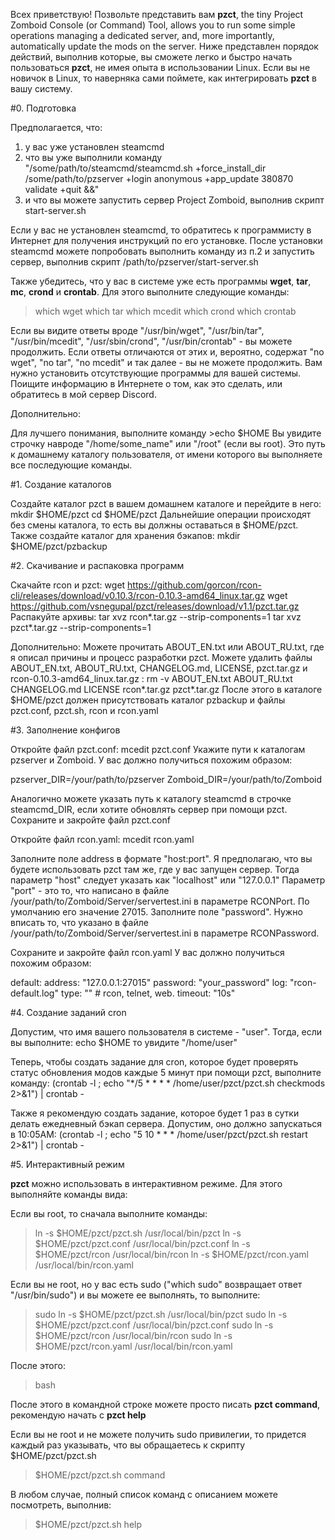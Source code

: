 Всех приветствую! Позвольте представить вам **pzct**, the tiny Project Zomboid Console (or Command) Tool, allows you to run some simple operations managing a dedicated server, and, more importantly, automatically update the mods on the server.
Ниже представлен порядок действий, выполнив которые, вы сможете легко и быстро начать пользоваться **pzct**, не имея опыта в использовании Linux. Если вы не новичок в Linux, то наверняка сами поймете, как интегрировать **pzct** в вашу систему.

#0. Подготовка

Предполагается, что:
1. у вас уже установлен steamcmd
2. что вы уже выполнили команду "/some/path/to/steamcmd/steamcmd.sh +force_install_dir /some/path/to/pzserver +login anonymous +app_update 380870 validate +quit &&" 
3. и что вы можете запустить сервер Project Zomboid, выполнив скрипт start-server.sh

Если у вас не установлен steamcmd, то обратитесь к программисту в Интернет для получения инструкций по его установке.
После установки steamcmd можете попробовать выполнить команду из п.2 и запустить сервер, выполнив скрипт /path/to/pzserver/start-server.sh

Также убедитесь, что у вас в системе уже есть программы **wget**, **tar**, **mc**, **crond** и **crontab**. Для этого выполните следующие команды:
>which wget
>which tar
>which mcedit
>which crond
>which crontab

Если вы видите ответы вроде "/usr/bin/wget", "/usr/bin/tar", "/usr/bin/mcedit", "/usr/sbin/crond", "/usr/bin/crontab" - вы можете продолжить.
Если ответы отличаются от этих и, вероятно, содержат "no wget", "no tar", "no mcedit" и так далее - вы не можете продолжить.
Вам нужно установить отсутствующие программы для вашей системы. Поищите информацию в Интернете о том, как это сделать, или обратитесь в мой сервер Discord.

Дополнительно:

Для лучшего понимания, выполните команду >echo $HOME
Вы увидите строчку навроде "/home/some_name" или "/root" (если вы root). Это путь к домашнему каталогу пользователя, от имени которого вы выполняете все последующие команды.

#1. Создание каталогов

Создайте каталог pzct в вашем домашнем каталоге и перейдите в него:
mkdir $HOME/pzct
cd $HOME/pzct
Дальнейшие операции происходят без смены каталога, то есть вы должны оставаться в $HOME/pzct.
Также создайте каталог для хранения бэкапов:
mkdir $HOME/pzct/pzbackup

#2. Скачивание и распаковка программ

Скачайте rcon и pzct:
wget https://github.com/gorcon/rcon-cli/releases/download/v0.10.3/rcon-0.10.3-amd64_linux.tar.gz
wget https://github.com/vsnegupal/pzct/releases/download/v1.1/pzct.tar.gz
Распакуйте архивы:
tar xvz rcon*.tar.gz --strip-components=1
tar xvz pzct*.tar.gz --strip-components=1

Дополнительно:
Можете прочитать ABOUT_EN.txt или ABOUT_RU.txt, где я описал причины и процесс разработки pzct.
Можете удалить файлы ABOUT_EN.txt, ABOUT_RU.txt, CHANGELOG.md, LICENSE, pzct.tar.gz и rcon-0.10.3-amd64_linux.tar.gz :
rm -v ABOUT_EN.txt ABOUT_RU.txt CHANGELOG.md LICENSE rcon*.tar.gz pzct*.tar.gz
После этого в каталоге $HOME/pzct должен присутствовать каталог pzbackup и файлы pzct.conf, pzct.sh, rcon и rcon.yaml

#3. Заполнение конфигов

Откройте файл pzct.conf:
mcedit pzct.conf
Укажите пути к каталогам pzserver и Zomboid.
У вас должно получиться похожим образом:

pzserver_DIR=/your/path/to/pzserver
Zomboid_DIR=/your/path/to/Zomboid

Аналогично можете указать путь к каталогу steamcmd в строчке steamcmd_DIR, если хотите обновлять сервер при помощи pzct.
Сохраните и закройте файл pzct.conf

Откройте файл rcon.yaml:
mcedit rcon.yaml

Заполните поле address в формате "host:port".
Я предполагаю, что вы будете использовать pzct там же, где у вас запущен сервер.
Тогда параметр "host" следует указать как "localhost" или "127.0.0.1"
Параметр "port" - это то, что написано в файле /your/path/to/Zomboid/Server/servertest.ini в параметре RCONPort. По умолчанию его значение 27015.
Заполните поле "password". Нужно вписать то, что указано в файле /your/path/to/Zomboid/Server/servertest.ini в параметре RCONPassword.

Сохраните и закройте файл rcon.yaml
У вас должно получиться похожим образом:

default:
  address: "127.0.0.1:27015"
  password: "your_password"
  log: "rcon-default.log"
  type: "" # rcon, telnet, web.
  timeout: "10s"

#4. Создание заданий cron

Допустим, что имя вашего пользователя в системе - "user".
Тогда, если вы выполните:
echo $HOME
то увидите "/home/user"

Теперь, чтобы создать задание для cron, которое будет проверять статус обновления модов каждые 5 минут при помощи pzct, выполните команду:
(crontab -l ; echo "*/5 * * * * /home/user/pzct/pzct.sh checkmods 2>&1") | crontab -

Также я рекомендую создать задание, которое будет 1 раз в сутки делать ежедневный бэкап сервера. Допустим, оно должно запускаться в 10:05AM:
(crontab -l ; echo "5 10 * * * /home/user/pzct/pzct.sh restart 2>&1") | crontab -

#5. Интерактивный режим

**pzct** можно использовать в интерактивном режиме. Для этого выполняйте команды вида:

Если вы root, то сначала выполните команды:
>ln -s $HOME/pzct/pzct.sh /usr/local/bin/pzct
>ln -s $HOME/pzct/pzct.conf /usr/local/bin/pzct.conf
>ln -s $HOME/pzct/rcon /usr/local/bin/rcon
>ln -s $HOME/pzct/rcon.yaml /usr/local/bin/rcon.yaml

Если вы не root, но у вас есть sudo ("which sudo" возвращает ответ "/usr/bin/sudo") и вы можете ее выполнять, то выполните:
>sudo ln -s $HOME/pzct/pzct.sh /usr/local/bin/pzct
>sudo ln -s $HOME/pzct/pzct.conf /usr/local/bin/pzct.conf
>sudo ln -s $HOME/pzct/rcon /usr/local/bin/rcon
>sudo ln -s $HOME/pzct/rcon.yaml /usr/local/bin/rcon.yaml

После этого:
>bash

После этого в командной строке можете просто писать **pzct command**, рекомендую начать с **pzct help**

Если вы не root и не можете получить sudo привилегии, то придется каждый раз указывать, что вы обращаетесь к скрипту $HOME/pzct/pzct.sh 
>$HOME/pzct/pzct.sh command

В любом случае, полный список команд с описанием можете посмотреть, выполнив:
>$HOME/pzct/pzct.sh help
